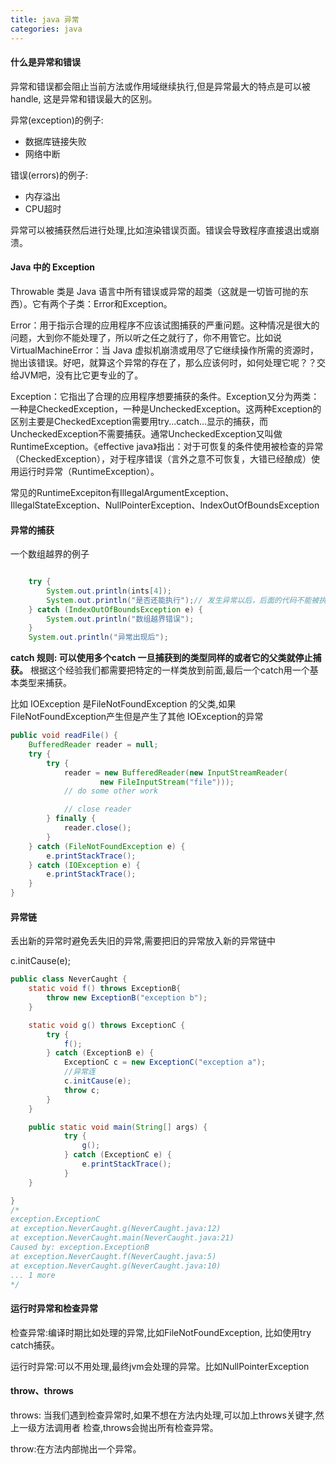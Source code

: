 ```yaml
---
title: java 异常
categories: java
---
```


#### 什么是异常和错误

异常和错误都会阻止当前方法或作用域继续执行,但是异常最大的特点是可以被handle,
这是异常和错误最大的区别。

异常(exception)的例子:

- 数据库链接失败
- 网络中断

错误(errors)的例子:

- 内存溢出
- CPU超时

异常可以被捕获然后进行处理,比如渲染错误页面。错误会导致程序直接退出或崩溃。

#### Java 中的 Exception

Throwable 类是 Java 语言中所有错误或异常的超类（这就是一切皆可抛的东西）。它有两个子类：Error和Exception。

Error：用于指示合理的应用程序不应该试图捕获的严重问题。这种情况是很大的问题，大到你不能处理了，所以听之任之就行了，你不用管它。比如说VirtualMachineError：当 Java 虚拟机崩溃或用尽了它继续操作所需的资源时，抛出该错误。好吧，就算这个异常的存在了，那么应该何时，如何处理它呢？？交给JVM吧，没有比它更专业的了。

Exception：它指出了合理的应用程序想要捕获的条件。Exception又分为两类：一种是CheckedException，一种是UncheckedException。这两种Exception的区别主要是CheckedException需要用try...catch...显示的捕获，而UncheckedException不需要捕获。通常UncheckedException又叫做RuntimeException。《effective java》指出：对于可恢复的条件使用被检查的异常（CheckedException），对于程序错误（言外之意不可恢复，大错已经酿成）使用运行时异常（RuntimeException）。

常见的RuntimeExcepiton有IllegalArgumentException、IllegalStateException、NullPointerException、IndexOutOfBoundsException

#### 异常的捕获

一个数组越界的例子
``` java

    try {
        System.out.println(ints[4]);
        System.out.println("是否还能执行");// 发生异常以后，后面的代码不能被执行
    } catch (IndexOutOfBoundsException e) {
        System.out.println("数组越界错误");
    }
    System.out.println("异常出现后");

```

**catch 规则: 可以使用多个catch 一旦捕获到的类型同样的或者它的父类就停止捕获。**
根据这个经验我们都需要把特定的一样类放到前面,最后一个catch用一个基本类型来捕获。

比如 IOException 是FileNotFoundException 的父类,如果FileNotFoundException产生但是产生了其他
IOException的异常

``` java
public void readFile() {
    BufferedReader reader = null;
    try {
        try {
            reader = new BufferedReader(new InputStreamReader(
                    new FileInputStream("file")));
            // do some other work

            // close reader
        } finally {
            reader.close();
        }
    } catch (FileNotFoundException e) {
        e.printStackTrace();
    } catch (IOException e) {
        e.printStackTrace();
    }
}

```

#### 异常链

丢出新的异常时避免丢失旧的异常,需要把旧的异常放入新的异常链中

c.initCause(e);

``` java
public class NeverCaught {
    static void f() throws ExceptionB{
        throw new ExceptionB("exception b");
    }

    static void g() throws ExceptionC {
        try {
            f();
        } catch (ExceptionB e) {
            ExceptionC c = new ExceptionC("exception a");
            //异常连
            c.initCause(e);
            throw c;
        }
    }

    public static void main(String[] args) {
            try {
                g();
            } catch (ExceptionC e) {
                e.printStackTrace();
            }
    }

}
/*
exception.ExceptionC
at exception.NeverCaught.g(NeverCaught.java:12)
at exception.NeverCaught.main(NeverCaught.java:21)
Caused by: exception.ExceptionB
at exception.NeverCaught.f(NeverCaught.java:5)
at exception.NeverCaught.g(NeverCaught.java:10)
... 1 more
*/

```

#### 运行时异常和检查异常

检查异常:编译时期比如处理的异常,比如FileNotFoundException,
比如使用try catch捕获。

运行时异常:可以不用处理,最终jvm会处理的异常。比如NullPointerException


#### throw、throws

throws: 当我们遇到检查异常时,如果不想在方法内处理,可以加上throws关键字,然上一级方法调用者
检查,throws会抛出所有检查异常。

throw:在方法内部抛出一个异常。


